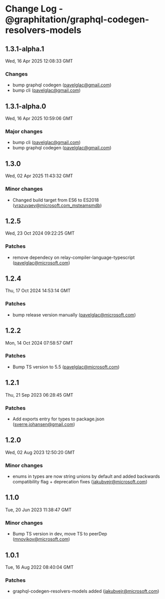 # Change Log - @graphitation/graphql-codegen-resolvers-models

<!-- This log was last generated on Wed, 16 Apr 2025 12:08:33 GMT and should not be manually modified. -->

<!-- Start content -->

## 1.3.1-alpha.1

Wed, 16 Apr 2025 12:08:33 GMT

### Changes

- bump graphql codegen (pavelglac@gmail.com)
- bump cli (pavelglac@gmail.com)

## 1.3.1-alpha.0

Wed, 16 Apr 2025 10:59:06 GMT

### Major changes

- bump cli (pavelglac@gmail.com)
- bump graphql codegen (pavelglac@gmail.com)

## 1.3.0

Wed, 02 Apr 2025 11:43:32 GMT

### Minor changes

- Changed build target from ES6 to ES2018 (vrazuvaev@microsoft.com_msteamsmdb)

## 1.2.5

Wed, 23 Oct 2024 09:22:25 GMT

### Patches

- remove dependecy on relay-compiler-language-typescript (pavelglac@microsoft.com)

## 1.2.4

Thu, 17 Oct 2024 14:53:14 GMT

### Patches

- bump release version manually (pavelglac@microsoft.com)

## 1.2.2

Mon, 14 Oct 2024 07:58:57 GMT

### Patches

- Bump TS version to 5.5 (pavelglac@microsoft.com)

## 1.2.1

Thu, 21 Sep 2023 06:28:45 GMT

### Patches

- Add exports entry for types to package.json (sverre.johansen@gmail.com)

## 1.2.0

Wed, 02 Aug 2023 12:50:20 GMT

### Minor changes

- enums in types are now string unions by default and added backwards compatibility flag + deprecation fixes (jakubvejr@microsoft.com)

## 1.1.0

Tue, 20 Jun 2023 11:38:47 GMT

### Minor changes

- Bump TS version in dev, move TS to peerDep (mnovikov@microsoft.com)

## 1.0.1

Tue, 16 Aug 2022 08:40:04 GMT

### Patches

- graphql-codegen-resolvers-models added (jakubvejr@microsoft.com)
